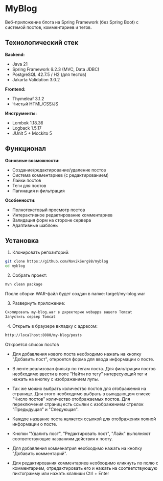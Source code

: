# MyBlog

Веб-приложение блога на Spring Framework (без Spring Boot) с системой постов, комментариев и тегов.

## Технологический стек

**Backend:**
- Java 21
- Spring Framework 6.2.3 (MVC, Data JDBC)
- PostgreSQL 42.7.5 / H2 (для тестов)
- Jakarta Validation 3.0.2

**Frontend:**
- Thymeleaf 3.1.2
- Чистый HTML/CSS/JS

**Инструменты:**
- Lombok 1.18.36
- Logback 1.5.17
- JUnit 5 + Mockito 5

## Функционал

**Основные возможности:**
- Создание/редактирование/удаление постов
- Система комментариев (с редактированием)
- Лайки постов
- Теги для постов
- Пагинация и фильтрация

**Особенности:**
- Полнотекстовый просмотр постов
- Интерактивное редактирование комментариев
- Валидация форм на стороне сервера
- Адаптивные шаблоны

## Установка

1. Клонировать репозиторий:
```bash
git clone https://github.com/NovikSerg88/myblog
cd myblog
```
2. Собрать проект:

```bash
mvn clean package
```
После сборки WAR-файл будет создан в папке:
target/my-blog.war

3. Развернуть приложение:

```bash
Скопировать my-blog.war в директорию webapps вашего Tomcat
Запустить сервер Tomcat
```

4. Открыть в браузере вкладку с адресом:

```bash
http://localhost:8080/my-blog/posts
```

Откроется список постов

 - Для добавления нового поста необходимо нажать на кнопку "Добавить пост", откроется форма для ввода информации о посте.

 - В ленте реализован фильтр по тегам поста. Для фильтрации постов необходимо ввести в поле "Найти по тегу" интересующий
тег и нажать на кнопку с изображением лупы.

 - Так же можно выбрать количество постов для отображения на странице. Для этого необходимо выбрать в выпадающем списке
"Число постов" количество отображаемых постов. Для переключения страниц есть ссылки с изображением стрелок "Предыдущая" и "Следующая".

- Каждое название поста является ссылкой для отображения полной информации о посте.

- Кнопки "Удалить пост", "Редактировать пост", "Лайк" выполняют соответствующие названиям действия к посту.

- Для добавления комменатрия необходимо нажать на кнопку "Добавить комментарий".

- Для редактирования комментариев необходимо кликнуть по полю с комментарием, отредактировать его и нажать на соответствующую пиктограмму или нажать клавиши Ctrl + Enter
